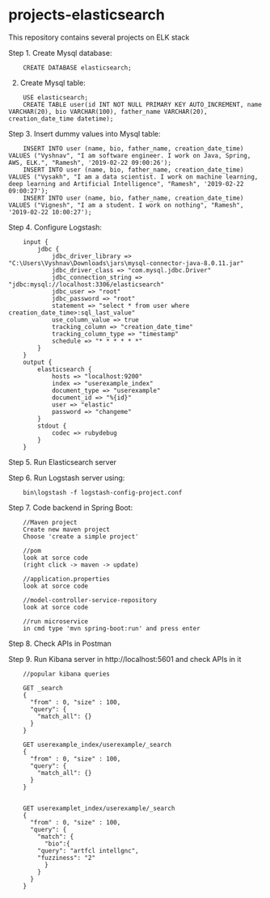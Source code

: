 # projects-elasticsearch
This repository contains several projects on ELK stack

Step 1. Create Mysql database:
```	
	CREATE DATABASE elasticsearch;
```

2. Create Mysql table:
```
	USE elasticsearch;
	CREATE TABLE user(id INT NOT NULL PRIMARY KEY AUTO_INCREMENT, name VARCHAR(20), bio VARCHAR(100), father_name VARCHAR(20), creation_date_time datetime);
```


Step 3. Insert dummy values into Mysql table:
```
	INSERT INTO user (name, bio, father_name, creation_date_time) VALUES ("Vyshnav", "I am software engineer. I work on Java, Spring, AWS, ELK.", "Ramesh", '2019-02-22 09:00:26');
	INSERT INTO user (name, bio, father_name, creation_date_time) VALUES ("Vysakh", "I am a data scientist. I work on machine learning, deep learning and Artificial Intelligence", "Ramesh", '2019-02-22 09:00:27');
	INSERT INTO user (name, bio, father_name, creation_date_time) VALUES ("Vignesh", "I am a student. I work on nothing", "Ramesh", '2019-02-22 10:00:27');
```

Step 4. Configure Logstash:
```
	input {
		jdbc {
			jdbc_driver_library => "C:\Users\Vyshnav\Downloads\jars\mysql-connector-java-8.0.11.jar"
			jdbc_driver_class => "com.mysql.jdbc.Driver"
			jdbc_connection_string => "jdbc:mysql://localhost:3306/elasticsearch"
			jdbc_user => "root"
			jdbc_password => "root"
			statement => "select * from user where creation_date_time>:sql_last_value"
			use_column_value => true
			tracking_column => "creation_date_time"
			tracking_column_type => "timestamp"
			schedule => "* * * * * *"
		}
	}
	output {
		elasticsearch {
			hosts => "localhost:9200"
			index => "userexample_index"
			document_type => "userexample"
			document_id => "%{id}"
			user => "elastic"
			password => "changeme"
		}
		stdout {
			codec => rubydebug
		}
	}
```

Step 5. Run Elasticsearch server


Step 6. Run Logstash server using:
```	
	bin\logstash -f logstash-config-project.conf
```

Step 7. Code backend in Spring Boot:
```
	//Maven project
	Create new maven project 
	Choose 'create a simple project'
	
	//pom
	look at sorce code
	(right click -> maven -> update)

	//application.properties
	look at sorce code
	
	//model-controller-service-repository
	look at sorce code
	
	//run microservice
	in cmd type 'mvn spring-boot:run' and press enter
```	
	
Step 8. Check APIs in Postman 

Step 9. Run Kibana server in http://localhost:5601 and check APIs in it
```
	//popular kibana queries
	
	GET _search
	{
	  "from" : 0, "size" : 100,
	  "query": {
	    "match_all": {}
	  }
	}
	
	GET userexample_index/userexample/_search
	{
	  "from" : 0, "size" : 100,
	  "query": {
	    "match_all": {}
	  }
	}


	GET userexamplet_index/userexample/_search
	{
	  "from" : 0, "size" : 100,
	  "query": {
	    "match": {
	      "bio":{
		"query": "artfcl intellgnc",
		"fuzziness": "2"
	      }
	    }
	  }
	}
```
